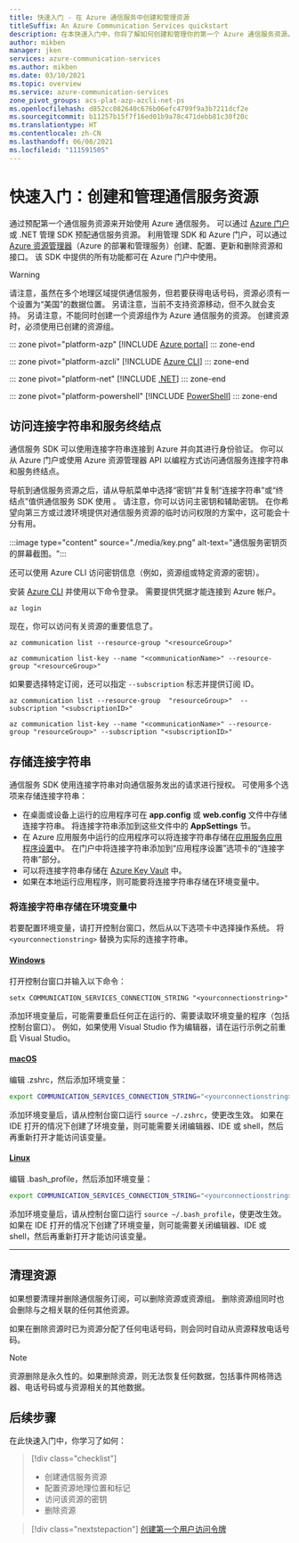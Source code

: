 ```yaml
---
title: 快速入门 - 在 Azure 通信服务中创建和管理资源
titleSuffix: An Azure Communication Services quickstart
description: 在本快速入门中，你将了解如何创建和管理你的第一个 Azure 通信服务资源。
author: mikben
manager: jken
services: azure-communication-services
ms.author: mikben
ms.date: 03/10/2021
ms.topic: overview
ms.service: azure-communication-services
zone_pivot_groups: acs-plat-azp-azcli-net-ps
ms.openlocfilehash: d852cc082640c676b06efc4799f9a3b7211dcf2e
ms.sourcegitcommit: b11257b15f7f16ed01b9a78c471debb81c30f20c
ms.translationtype: HT
ms.contentlocale: zh-CN
ms.lasthandoff: 06/08/2021
ms.locfileid: "111591505"
---
```

# <a name="quickstart-create-and-manage-communication-services-resources"></a>快速入门：创建和管理通信服务资源

通过预配第一个通信服务资源来开始使用 Azure 通信服务。 可以通过 [Azure 门户](https://portal.azure.com)或 .NET 管理 SDK 预配通信服务资源。 利用管理 SDK 和 Azure 门户，可以通过 [Azure 资源管理器](../../azure-resource-manager/management/overview.md)（Azure 的部署和管理服务）创建、配置、更新和删除资源和接口。 该 SDK 中提供的所有功能都可在 Azure 门户中使用。 


> [!WARNING]
> 请注意，虽然在多个地理区域提供通信服务，但若要获得电话号码，资源必须有一个设置为“美国”的数据位置。 另请注意，当前不支持资源移动，但不久就会支持。
> 另请注意，不能同时创建一个资源组作为 Azure 通信服务的资源。 创建资源时，必须使用已创建的资源组。

::: zone pivot="platform-azp"
[!INCLUDE [Azure portal](./includes/create-resource-azp.md)]
::: zone-end

::: zone pivot="platform-azcli"
[!INCLUDE [Azure CLI](./includes/create-resource-azcli.md)]
::: zone-end

::: zone pivot="platform-net"
[!INCLUDE [.NET](./includes/create-resource-net.md)]
::: zone-end

::: zone pivot="platform-powershell"
[!INCLUDE [PowerShell](./includes/create-resource-powershell.md)]
::: zone-end


## <a name="access-your-connection-strings-and-service-endpoints"></a>访问连接字符串和服务终结点

通信服务 SDK 可以使用连接字符串连接到 Azure 并向其进行身份验证。 你可以从 Azure 门户或使用 Azure 资源管理器 API 以编程方式访问通信服务连接字符串和服务终结点。

导航到通信服务资源之后，请从导航菜单中选择“密钥”并复制“连接字符串”或“终结点”值供通信服务 SDK 使用  。 请注意，你可以访问主密钥和辅助密钥。 在你希望向第三方或过渡环境提供对通信服务资源的临时访问权限的方案中，这可能会十分有用。

:::image type="content" source="./media/key.png" alt-text="通信服务密钥页的屏幕截图。":::

还可以使用 Azure CLI 访问密钥信息（例如，资源组或特定资源的密钥）。 

安装 [Azure CLI](/cli/azure/install-azure-cli-windows?tabs=azure-cli) 并使用以下命令登录。 需要提供凭据才能连接到 Azure 帐户。
```azurecli
az login
```

现在，你可以访问有关资源的重要信息了。
```azurecli
az communication list --resource-group "<resourceGroup>"

az communication list-key --name "<communicationName>" --resource-group "<resourceGroup>"
```

如果要选择特定订阅，还可以指定 ```--subscription``` 标志并提供订阅 ID。
```
az communication list --resource-group  "resourceGroup>"  --subscription "<subscriptionID>"

az communication list-key --name "<communicationName>" --resource-group "resourceGroup>" --subscription "<subscriptionID>"
```

## <a name="store-your-connection-string"></a>存储连接字符串

通信服务 SDK 使用连接字符串对向通信服务发出的请求进行授权。 可使用多个选项来存储连接字符串：

* 在桌面或设备上运行的应用程序可在 **app.config** 或 **web.config** 文件中存储连接字符串。 将连接字符串添加到这些文件中的 **AppSettings** 节。
* 在 Azure 应用服务中运行的应用程序可以将连接字符串存储在[应用服务应用程序设置](../../app-service/configure-common.md)中。 在门户中将连接字符串添加到“应用程序设置”选项卡的“连接字符串”部分。
* 可以将连接字符串存储在 [Azure Key Vault](../../data-factory/store-credentials-in-key-vault.md) 中。
* 如果在本地运行应用程序，则可能要将连接字符串存储在环境变量中。

### <a name="store-your-connection-string-in-an-environment-variable"></a>将连接字符串存储在环境变量中

若要配置环境变量，请打开控制台窗口，然后从以下选项卡中选择操作系统。 将 `<yourconnectionstring>` 替换为实际的连接字符串。

#### <a name="windows"></a>[Windows](#tab/windows)

打开控制台窗口并输入以下命令：

```console
setx COMMUNICATION_SERVICES_CONNECTION_STRING "<yourconnectionstring>"
```

添加环境变量后，可能需要重启任何正在运行的、需要读取环境变量的程序（包括控制台窗口）。 例如，如果使用 Visual Studio 作为编辑器，请在运行示例之前重启 Visual Studio。

#### <a name="macos"></a>[macOS](#tab/unix)

编辑 .zshrc，然后添加环境变量：

```bash
export COMMUNICATION_SERVICES_CONNECTION_STRING="<yourconnectionstring>"
```

添加环境变量后，请从控制台窗口运行 `source ~/.zshrc`，使更改生效。 如果在 IDE 打开的情况下创建了环境变量，则可能需要关闭编辑器、IDE 或 shell，然后再重新打开才能访问该变量。

#### <a name="linux"></a>[Linux](#tab/linux)

编辑 .bash_profile，然后添加环境变量：

```bash
export COMMUNICATION_SERVICES_CONNECTION_STRING="<yourconnectionstring>"
```

添加环境变量后，请从控制台窗口运行 `source ~/.bash_profile`，使更改生效。 如果在 IDE 打开的情况下创建了环境变量，则可能需要关闭编辑器、IDE 或 shell，然后再重新打开才能访问该变量。

---

## <a name="clean-up-resources"></a>清理资源

如果想要清理并删除通信服务订阅，可以删除资源或资源组。 删除资源组同时也会删除与之相关联的任何其他资源。 

如果在删除资源时已为资源分配了任何电话号码，则会同时自动从资源释放电话号码。 

> [!Note]
> 资源删除是永久性的。如果删除资源，则无法恢复任何数据，包括事件网格筛选器、电话号码或与资源相关的其他数据。

## <a name="next-steps"></a>后续步骤

在此快速入门中，你学习了如何：

> [!div class="checklist"]
> * 创建通信服务资源
> * 配置资源地理位置和标记
> * 访问该资源的密钥
> * 删除资源

> [!div class="nextstepaction"]
> [创建第一个用户访问令牌](access-tokens.md)
